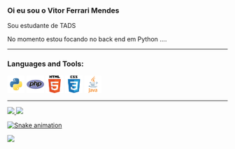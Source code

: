 ### Oi eu sou o Vitor Ferrari Mendes 

 Sou estudante de TADS
 
 No momento estou focando no back end em Python ....

<hr>

### Languages and Tools:
<code><img widht="30" height="40" src="https://raw.githubusercontent.com/github/explore/80688e429a7d4ef2fca1e82350fe8e3517d3494d/topics/python/python.png"></code>
<code><img widht="30" height="40" src="https://raw.githubusercontent.com/github/explore/80688e429a7d4ef2fca1e82350fe8e3517d3494d/topics/php/php.png"></code>
<code><img widht="30" height="40" src="https://raw.githubusercontent.com/github/explore/80688e429a7d4ef2fca1e82350fe8e3517d3494d/topics/html/html.png"></code>
<code><img widht="30" height="40" src="https://raw.githubusercontent.com/github/explore/80688e429a7d4ef2fca1e82350fe8e3517d3494d/topics/css/css.png"></code>
<code><img widht="30" height="40" src="https://raw.githubusercontent.com/github/explore/80688e429a7d4ef2fca1e82350fe8e3517d3494d/topics/java/java.png">
</code>

<hr>

 <div>
  <a href="https://github.com/hebertphp">
  <img height="180em" src="https://github-readme-stats.vercel.app/api?username=vitorferrarim&show_icons=true&theme=dark&include_all_commits=true&count_private=true"/>
  <img height="180em" src="https://github-readme-stats.vercel.app/api/top-langs/?username=vitorferrarim&layout=compact&langs_count=7&theme=dark"/>
</div>

 ![Snake animation](https://github.com/vitteixe/vitteixe/blob/output/github-contribution-grid-snake.svg)









![](https://quotes-github-readme.vercel.app/api?type=horizontal&theme=radical)





  
  




